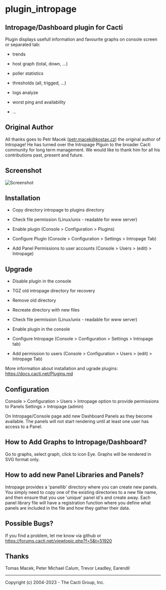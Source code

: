 # plugin_intropage

## Intropage/Dashboard plugin for Cacti

Plugin displays usefull information and favourite graphs on console screen or
separated tab:

* trends

* host graph (total, down, ...)

* poller statistics

* thresholds (all, trigged, ...)

* logs analyze

* worst ping and availability

* ...

## Original Author

All thanks goes to Petr Macek (petr.macek@kostax.cz) the original author of
Intropage! He has turned over the Intropage Plguin to the broader Cacti
community for long term management.  We would like to thank him for all his
contributions past, present and future.

## Screenshot

![Screenshot](https://user-images.githubusercontent.com/26485719/41935583-78f73d32-798a-11e8-83f4-768d2e454a79.png)

## Installation

- Copy directory intropage to plugins directory

- Check file permission (Linux/unix - readable for www server)

- Enable plugin (Console > Configuration > Plugins)

- Configure Plugin (Console > Configuration > Settings > Intropage Tab)

- Add Panel Permissions to user accounts (Console > Users > (edit) > Intropage)


## Upgrade

- Disable plugin in the console

- TGZ old intropage directory for recovery

- Remove old directory

- Recreate directory with new files

- Check file permission (Linux/unix - readable for www server)

- Enable plugin in the console

- Configure Intropage (Console > Configuration > Settings > Intropage tab)

- Add permission to users (Console > Configuration > Users > (edit) > Intropage
  Tab)


More information about installation and ugrade plugins:
https://docs.cacti.net/Plugins.md

## Configuration

Console > Configuration > Users > Intropage option to provide permissions to
Panels Settings > Intropage (admin)

On Intropage/Console page add new Dashboard Panels as they become available.
The panels will not start rendering until at least one user has access to a
Panel.

## How to Add Graphs to Intropage/Dashboard?

Go to graphs, select graph, click to icon Eye. Graphs will be rendered in SVG
format only.

## How to add new Panel Libraries and Panels?

Intropage provides a 'panellib' directory where you can create new panels.  You
simply need to copy one of the existing directories to a new file name, and then
ensure that you use 'unique' panel id's and create away.  Each panel library
file will have a registration function where you define what panels are included
in the file and how they gather their data.

## Possible Bugs?

If you find a problem, let me know via github or
https://forums.cacti.net/viewtopic.php?f=5&t=51920

## Thanks

Tomas Macek, Peter Michael Calum, Trevor Leadley, Earendil

-----------------------------------------------
Copyright (c) 2004-2023 - The Cacti Group, Inc.

